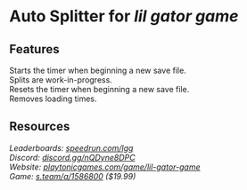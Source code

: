 # Auto Splitter for ***lil gator game***
## Features
Starts the timer when beginning a new save file.  
Splits are work-in-progress.  
Resets the timer when beginning a new save file.  
Removes loading times.

## Resources
*Leaderboards: [speedrun.com/lgg](https://speedrun.com/lgg)*  
*Discord: [discord.gg/nQDyne8DPC](https://discord.gg/nQDyne8DPC)*  
*Website: [playtonicgames.com/game/lil-gator-game](https://playtonicgames.com/game/lil-gator-game)*  
*Game: [s.team/a/1586800](https://s.team/a/1586800) ($19.99)*
